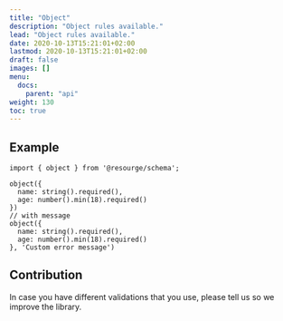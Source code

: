 ```yaml
---
title: "Object"
description: "Object rules available."
lead: "Object rules available."
date: 2020-10-13T15:21:01+02:00
lastmod: 2020-10-13T15:21:01+02:00
draft: false
images: []
menu:
  docs:
    parent: "api"
weight: 130
toc: true
---
```


## Example

```js,ts
import { object } from '@resourge/schema';

object({
  name: string().required(),
  age: number().min(18).required()
})
// with message
object({
  name: string().required(),
  age: number().min(18).required()
}, 'Custom error message')
```

## Contribution

In case you have different validations that you use, please tell us so we improve the library.
